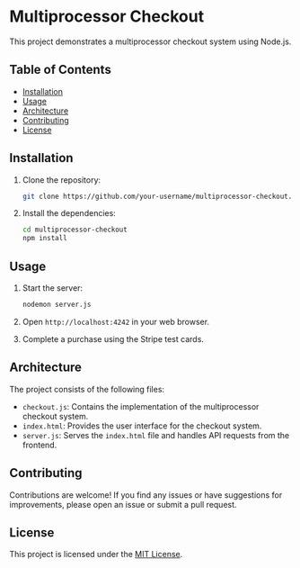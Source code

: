 # Multiprocessor Checkout

This project demonstrates a multiprocessor checkout system using Node.js.

## Table of Contents

- [Installation](#installation)
- [Usage](#usage)
- [Architecture](#architecture)
- [Contributing](#contributing)
- [License](#license)

## Installation

1. Clone the repository:

    ```bash
    git clone https://github.com/your-username/multiprocessor-checkout.git
    ```

2. Install the dependencies:

    ```bash
    cd multiprocessor-checkout
    npm install
    ```

## Usage

1. Start the server:

    ```bash
    nodemon server.js
    ```

2. Open `http://localhost:4242` in your web browser.

3. Complete a purchase using the Stripe test cards.

## Architecture

The project consists of the following files:

- `checkout.js`: Contains the implementation of the multiprocessor checkout system.
- `index.html`: Provides the user interface for the checkout system.
- `server.js`: Serves the `index.html` file and handles API requests from the frontend.

## Contributing

Contributions are welcome! If you find any issues or have suggestions for improvements, please open an issue or submit a pull request.

## License

This project is licensed under the [MIT License](LICENSE).